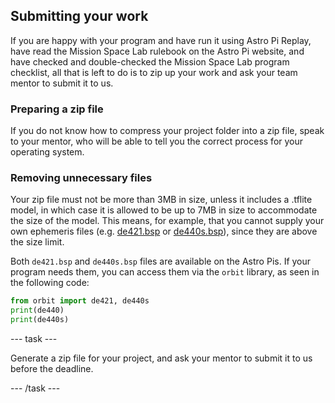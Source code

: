 ## Submitting your work

If you are happy with your program and have run it using Astro Pi Replay, have read the Mission Space Lab rulebook on the Astro Pi website, and have checked and double-checked the Mission Space Lab program checklist, all that is left to do is to zip up your work and ask your team mentor to submit it to us.

### Preparing a zip file

If you do not know how to compress your project folder into a zip file, speak to your mentor, who will be able to tell you the correct process for your operating system.

### Removing unnecessary files

Your zip file must not be more than 3MB in size, unless it includes a .tflite model, in which case it is allowed to be up to 7MB in size to accommodate the size of the model. This means, for example, that you cannot supply your own ephemeris files (e.g. [de421.bsp](https://naif.jpl.nasa.gov/pub/naif/generic_kernels/spk/planets/a_old_versions/de421.bsp) or [de440s.bsp](https://naif.jpl.nasa.gov/pub/naif/generic_kernels/spk/planets/de440s.bsp)), since they are above the size limit.

Both `de421.bsp` and `de440s.bsp` files are available on the Astro Pis. If your program needs them, you can access them via the `orbit` library, as seen in the following code:

```Python
from orbit import de421, de440s
print(de440)
print(de440s)
```

--- task ---

Generate a zip file for your project, and ask your mentor to submit it to us before the deadline.

--- /task --- 
